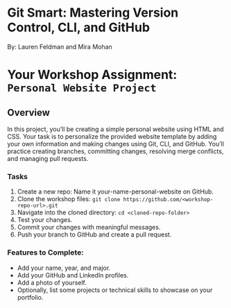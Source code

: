 # Git Smart: Mastering Version Control, CLI, and GitHub
By: Lauren Feldman and Mira Mohan

# Your Workshop Assignment: `Personal Website Project`
## Overview
In this project, you’ll be creating a simple personal website using HTML and CSS. Your task is to personalize the provided website template by adding your own information and making changes using Git, CLI, and GitHub. You’ll practice creating branches, committing changes, resolving merge conflicts, and managing pull requests.

### Tasks
1. Create a new repo: Name it your-name-personal-website on GitHub.
2. Clone the workshop files: `git clone https://github.com/<workshop-repo-url>.git`
3. Navigate into the cloned directory: `cd <cloned-repo-folder>`
4. Test your changes.
5. Commit your changes with meaningful messages.
6. Push your branch to GitHub and create a pull request.

### Features to Complete:
- 	Add your name, year, and major.
-   Add your GitHub and LinkedIn profiles.
-   Add a photo of yourself.
-   Optionally, list some projects or technical skills to showcase on your portfolio.

